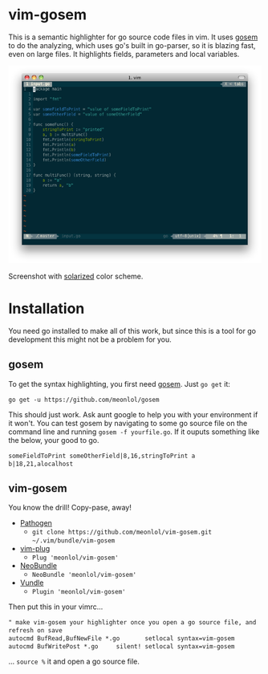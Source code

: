 vim-gosem
================================================================================

This is a semantic highlighter for go source code files in vim. It uses
[gosem][] to do the analyzing, which uses go's built in go-parser, so it is
blazing fast, even on large files. It highlights fields, parameters and local
variables.

![Screenshot with solarized highlighting](img/screen.png)

Screenshot with [solarized][] color scheme.

Installation
================================================================================

You need go installed to make all of this work, but since this is a tool for go
development this might not be a problem for you.

gosem
--------------------------------------------------------------------------------

To get the syntax highlighting, you first need [gosem][]. Just `go get` it:

    go get -u https://github.com/meonlol/gosem

This should just work. Ask aunt google to help you with your environment if it
won't. You can test gosem by navigating to some go source file on the command
line and running `gosem -f yourfile.go`. If it ouputs something like the below,
your good to go.

    someFieldToPrint someOtherField|8,16,stringToPrint a b|18,21,alocalhost


vim-gosem
--------------------------------------------------------------------------------

You know the drill! Copy-pase, away!

*  [Pathogen][]
    * `git clone https://github.com/meonlol/vim-gosem.git ~/.vim/bundle/vim-gosem`
*  [vim-plug][]
    * `Plug 'meonlol/vim-gosem'`
*  [NeoBundle][]
    * `NeoBundle 'meonlol/vim-gosem'`
*  [Vundle][]
    * `Plugin 'meonlol/vim-gosem'`

Then put this in your vimrc...

    " make vim-gosem your highlighter once you open a go source file, and refresh on save
    autocmd BufRead,BufNewFile *.go       setlocal syntax=vim-gosem
    autocmd BufWritePost *.go     silent! setlocal syntax=vim-gosem

... `source %` it and open a go source file.




[gosem]: https://github.com/meonlol/gosem
[solarized]: http://ethanschoonover.com/solarized
[Pathogen]: https://github.com/tpope/vim-pathogen
[vim-plug]: https://github.com/junegunn/vim-plug
[NeoBundle]: https://github.com/Shougo/neobundle.vim
[Vundle]: https://github.com/gmarik/vundle
